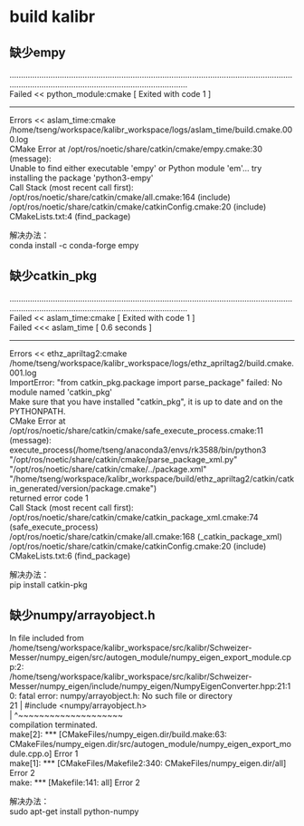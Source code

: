 # build kalibr

## 缺少empy

..........................................................................................................................................................................................................  
Failed     << python_module:cmake                           [ Exited with code 1 ]                                                                                                                        
__________________________________________________________________________________________________________________________________________________________________________________________________________  
Errors     << aslam_time:cmake /home/tseng/workspace/kalibr_workspace/logs/aslam_time/build.cmake.000.log                                                                                                 
CMake Error at /opt/ros/noetic/share/catkin/cmake/empy.cmake:30 (message):  
  Unable to find either executable 'empy' or Python module 'em'...  try  
  installing the package 'python3-empy'  
Call Stack (most recent call first):  
  /opt/ros/noetic/share/catkin/cmake/all.cmake:164 (include)  
  /opt/ros/noetic/share/catkin/cmake/catkinConfig.cmake:20 (include)  
  CMakeLists.txt:4 (find_package)  

解决办法：  
conda install -c conda-forge empy  

## 缺少catkin_pkg

..........................................................................................................................................................................................................  
Failed     << aslam_time:cmake                              [ Exited with code 1 ]                                                                                                                        
Failed    <<< aslam_time                                    [ 0.6 seconds ]                                                                                                                               
__________________________________________________________________________________________________________________________________________________________________________________________________________  
Errors     << ethz_apriltag2:cmake /home/tseng/workspace/kalibr_workspace/logs/ethz_apriltag2/build.cmake.001.log                                                                                         
ImportError: "from catkin_pkg.package import parse_package" failed: No module named 'catkin_pkg'  
Make sure that you have installed "catkin_pkg", it is up to date and on the PYTHONPATH.  
CMake Error at /opt/ros/noetic/share/catkin/cmake/safe_execute_process.cmake:11 (message):  
  execute_process(/home/tseng/anaconda3/envs/rk3588/bin/python3  
  "/opt/ros/noetic/share/catkin/cmake/parse_package_xml.py"  
  "/opt/ros/noetic/share/catkin/cmake/../package.xml"  
  "/home/tseng/workspace/kalibr_workspace/build/ethz_apriltag2/catkin/catkin_generated/version/package.cmake")  
  returned error code 1  
Call Stack (most recent call first):  
  /opt/ros/noetic/share/catkin/cmake/catkin_package_xml.cmake:74 (safe_execute_process)  
  /opt/ros/noetic/share/catkin/cmake/all.cmake:168 (_catkin_package_xml)  
  /opt/ros/noetic/share/catkin/cmake/catkinConfig.cmake:20 (include)  
  CMakeLists.txt:6 (find_package)  

解决办法：  
pip install catkin-pkg  

## 缺少numpy/arrayobject.h

In file included from /home/tseng/workspace/kalibr_workspace/src/kalibr/Schweizer-Messer/numpy_eigen/src/autogen_module/numpy_eigen_export_module.cpp:2:  
/home/tseng/workspace/kalibr_workspace/src/kalibr/Schweizer-Messer/numpy_eigen/include/numpy_eigen/NumpyEigenConverter.hpp:21:10: fatal error: numpy/arrayobject.h: No such file or directory  
   21 | #include <numpy/arrayobject.h>  
      |          ^~~~~~~~~~~~~~~~~~~~~  
compilation terminated.  
make[2]: *** [CMakeFiles/numpy_eigen.dir/build.make:63: CMakeFiles/numpy_eigen.dir/src/autogen_module/numpy_eigen_export_module.cpp.o] Error 1  
make[1]: *** [CMakeFiles/Makefile2:340: CMakeFiles/numpy_eigen.dir/all] Error 2  
make: *** [Makefile:141: all] Error 2  

解决办法：  
sudo apt-get install python-numpy  
